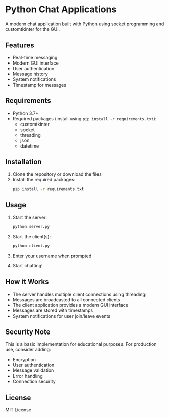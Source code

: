 # Python Chat Applications

A modern chat application built with Python using socket programming and customtkinter for the GUI.

## Features

- Real-time messaging
- Modern GUI interface
- User authentication
- Message history
- System notifications
- Timestamp for messages

## Requirements

- Python 3.7+
- Required packages (install using `pip install -r requirements.txt`):
  - customtkinter
  - socket
  - threading
  - json
  - datetime

## Installation

1. Clone the repository or download the files
2. Install the required packages:
   ```bash
   pip install -r requirements.txt
   ```

## Usage

1. Start the server:
   ```bash
   python server.py
   ```

2. Start the client(s):
   ```bash
   python client.py
   ```

3. Enter your username when prompted
4. Start chatting!

## How it Works

- The server handles multiple client connections using threading
- Messages are broadcasted to all connected clients
- The client application provides a modern GUI interface
- Messages are stored with timestamps
- System notifications for user join/leave events

## Security Note

This is a basic implementation for educational purposes. For production use, consider adding:
- Encryption
- User authentication
- Message validation
- Error handling
- Connection security

## License

MIT License 

